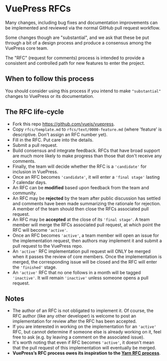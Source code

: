 # VuePress RFCs

Many changes, including bug fixes and documentation improvements can be implemented and reviewed via the normal GitHub pull request workflow.

Some changes though are "substantial", and we ask that these be put through a bit of a design process and produce a consensus among the VuePress core team.

The "RFC" (request for comments) process is intended to provide a consistent and controlled path for new features to enter the project.

## When to follow this process

You should consider using this process if you intend to make `"substantial"` changes to VuePress or its documentation.

## The RFC life-cycle

- Fork this repo https://github.com/vuejs/vuepress.
- Copy `rfcs/template.md` to `rfcs/text/0000-feature.md` (where 'feature' is descriptive. Don't assign an RFC number yet).
- Fill in the RFC. Put care into the details.
- Submit a pull request.
- Build consensus and integrate feedback. RFCs that have broad support are much more likely to make progress than those that don't receive any comments.
- Finally, the team will decide whether the RFC is a `'candidate'` for inclusion in VuePress.
- Once an RFC becomes `'candidate'`, it will enter a `'final stage'` lasting 7 calendar days.
- An RFC can be **modified** based upon feedback from the team and community.
- An RFC may be **rejected** by the team after public discussion has settled and comments have been made summarizing the rationale for rejection. A member of the team should then close the RFCs associated pull request.
- An RFC may be **accepted** at the close of its `'final stage'`. A team member will merge the RFCs associated pull request, at which point the RFC will become `'active'`.
- Once an RFC becomes `'active'`, a team member will open an issue for the implementation request, then authors may implement it and submit a pull request to the VuePress repo.
- An `'active'` RFC implementation pull request will ONLY be merged when it passes the review of core members. Once the implementation is merged, the corresponding issue will be closed  and the RFC will enter the `'finished'` stage.
- An `'active'` RFC that no one follows in a month will be tagged `'inactive'`. It will remain `'inactive'` unless someone opens a pull request.

## Notes

- The author of an RFC is not obligated to implement it. Of course, the RFC author (like any other developer) is welcome to post an implementation for review after the RFC has been accepted.
- If you are interested in working on the implementation for an `'active'` RFC, but cannot determine if someone else is already working on it, feel free to ask (e.g. by leaving a comment on the associated issue).
- It's worth noting that even if RFC becomes `'active'`, it doesn't mean that the pull request of this implementation will eventually be merged.
- **VuePress’s RFC process owes its inspiration to the [Yarn RFC process]**.

[Yarn RFC process]: https://github.com/yarnpkg/rfcs
